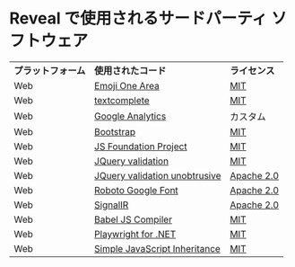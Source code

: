 # Reveal で使用されるサードパーティ ソフトウェア

|              |                                                                                                               |                                                                                                            |
| ------------ | ------------------------------------------------------------------------------------------------------------- | ---------------------------------------------------------------------------------------------------------- |
| **プラットフォーム** | **使用されたコード**                                                                                                 | **ライセンス**                                                                                                |
| Web          | [Emoji One Area](https://github.com/mervick/emojionearea)                                                     | [MIT](https://opensource.org/licenses/mit-license.html)                                                    |
| Web          | [textcomplete](https://github.com/yuku/jquery-textcomplete)                                                   | [MIT](https://opensource.org/licenses/mit-license.html)                                                    |
| Web          | [Google Analytics](https://marketingplatform.google.com/about/analytics/terms/us/)                            | カスタム                                                                                                     |
| Web          | [Bootstrap](https://github.com/twbs/bootstrap)                                                                | [MIT](https://opensource.org/licenses/mit-license.html)                                                    |
| Web          | [JS Foundation Project](https://jquery.org/license/)                                                          | [MIT](https://opensource.org/licenses/mit-license.html)                                                    |
| Web          | [JQuery validation](https://github.com/jquery-validation)                                                     | [MIT](https://opensource.org/licenses/mit-license.html)                                                    |
| Web          | [JQuery validation unobtrusive](https://github.com/aspnet/jquery-validation-unobtrusive/)                     | [Apache 2.0](https://opensource.org/licenses/apache2.0.php)                                                |
| Web          | [Roboto Google Font](https://fonts.google.com/specimen/Roboto)                                                | [Apache 2.0](https://opensource.org/licenses/apache2.0.php)                                                |
| Web          | [SignalIR](https://github.com/aspnet/SignalR)                                                                 | [Apache 2.0](https://opensource.org/licenses/apache2.0.php)                                                |
| Web          | [Babel JS Compiler](https://github.com/babel/babel)                                                           | [MIT](https://opensource.org/licenses/mit-license.html)                                                    |
| Web          | [Playwright for .NET](https://github.com/microsoft/playwright-dotnet)                                         | [MIT](https://opensource.org/licenses/mit-license.html)                                                    |
| Web          | [Simple JavaScript Inheritance](https://johnresig.com/blog/simple-javascript-inheritance/)                    | [MIT](https://opensource.org/licenses/mit-license.html)                                                    |